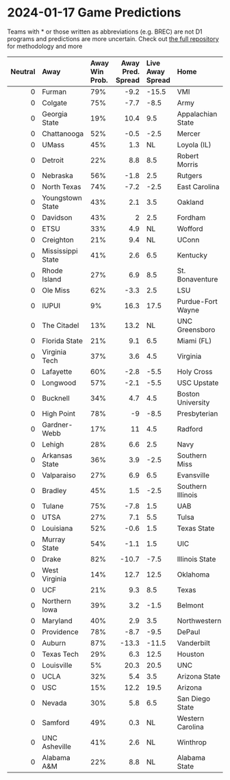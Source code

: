 # 2024-01-17 Game Predictions
Teams with * or those written as abbreviations (e.g. BREC) are not D1 programs and predictions are more uncertain. Check out [the full repository](https://github.com/grdavis/college-basketball-elo) for methodology and more

|   Neutral | Away              | Away Win Prob.   |   Away Pred. Spread | Live Away Spread   | Home              | Home Win Prob.   |   Home Pred. Spread |
|----------:|:------------------|:-----------------|--------------------:|:-------------------|:------------------|:-----------------|--------------------:|
|         0 | Furman            | 79%              |                -9.2 | -15.5              | VMI               | 21%              |                 9.2 |
|         0 | Colgate           | 75%              |                -7.7 | -8.5               | Army              | 25%              |                 7.7 |
|         0 | Georgia State     | 19%              |                10.4 | 9.5                | Appalachian State | 81%              |               -10.4 |
|         0 | Chattanooga       | 52%              |                -0.5 | -2.5               | Mercer            | 48%              |                 0.5 |
|         0 | UMass             | 45%              |                 1.3 | NL                 | Loyola (IL)       | 55%              |                -1.3 |
|         0 | Detroit           | 22%              |                 8.8 | 8.5                | Robert Morris     | 78%              |                -8.8 |
|         0 | Nebraska          | 56%              |                -1.8 | 2.5                | Rutgers           | 44%              |                 1.8 |
|         0 | North Texas       | 74%              |                -7.2 | -2.5               | East Carolina     | 26%              |                 7.2 |
|         0 | Youngstown State  | 43%              |                 2.1 | 3.5                | Oakland           | 57%              |                -2.1 |
|         0 | Davidson          | 43%              |                 2   | 2.5                | Fordham           | 57%              |                -2   |
|         0 | ETSU              | 33%              |                 4.9 | NL                 | Wofford           | 67%              |                -4.9 |
|         0 | Creighton         | 21%              |                 9.4 | NL                 | UConn             | 79%              |                -9.4 |
|         0 | Mississippi State | 41%              |                 2.6 | 6.5                | Kentucky          | 59%              |                -2.6 |
|         0 | Rhode Island      | 27%              |                 6.9 | 8.5                | St. Bonaventure   | 73%              |                -6.9 |
|         0 | Ole Miss          | 62%              |                -3.3 | 2.5                | LSU               | 38%              |                 3.3 |
|         0 | IUPUI             | 9%               |                16.3 | 17.5               | Purdue-Fort Wayne | 91%              |               -16.3 |
|         0 | The Citadel       | 13%              |                13.2 | NL                 | UNC Greensboro    | 87%              |               -13.2 |
|         0 | Florida State     | 21%              |                 9.1 | 6.5                | Miami (FL)        | 79%              |                -9.1 |
|         0 | Virginia Tech     | 37%              |                 3.6 | 4.5                | Virginia          | 63%              |                -3.6 |
|         0 | Lafayette         | 60%              |                -2.8 | -5.5               | Holy Cross        | 40%              |                 2.8 |
|         0 | Longwood          | 57%              |                -2.1 | -5.5               | USC Upstate       | 43%              |                 2.1 |
|         0 | Bucknell          | 34%              |                 4.7 | 4.5                | Boston University | 66%              |                -4.7 |
|         0 | High Point        | 78%              |                -9   | -8.5               | Presbyterian      | 22%              |                 9   |
|         0 | Gardner-Webb      | 17%              |                11   | 4.5                | Radford           | 83%              |               -11   |
|         0 | Lehigh            | 28%              |                 6.6 | 2.5                | Navy              | 72%              |                -6.6 |
|         0 | Arkansas State    | 36%              |                 3.9 | -2.5               | Southern Miss     | 64%              |                -3.9 |
|         0 | Valparaiso        | 27%              |                 6.9 | 6.5                | Evansville        | 73%              |                -6.9 |
|         0 | Bradley           | 45%              |                 1.5 | -2.5               | Southern Illinois | 55%              |                -1.5 |
|         0 | Tulane            | 75%              |                -7.8 | 1.5                | UAB               | 25%              |                 7.8 |
|         0 | UTSA              | 27%              |                 7.1 | 5.5                | Tulsa             | 73%              |                -7.1 |
|         0 | Louisiana         | 52%              |                -0.6 | 1.5                | Texas State       | 48%              |                 0.6 |
|         0 | Murray State      | 54%              |                -1.1 | 1.5                | UIC               | 46%              |                 1.1 |
|         0 | Drake             | 82%              |               -10.7 | -7.5               | Illinois State    | 18%              |                10.7 |
|         0 | West Virginia     | 14%              |                12.7 | 12.5               | Oklahoma          | 86%              |               -12.7 |
|         0 | UCF               | 21%              |                 9.3 | 8.5                | Texas             | 79%              |                -9.3 |
|         0 | Northern Iowa     | 39%              |                 3.2 | -1.5               | Belmont           | 61%              |                -3.2 |
|         0 | Maryland          | 40%              |                 2.9 | 3.5                | Northwestern      | 60%              |                -2.9 |
|         0 | Providence        | 78%              |                -8.7 | -9.5               | DePaul            | 22%              |                 8.7 |
|         0 | Auburn            | 87%              |               -13.3 | -11.5              | Vanderbilt        | 13%              |                13.3 |
|         0 | Texas Tech        | 29%              |                 6.3 | 12.5               | Houston           | 71%              |                -6.3 |
|         0 | Louisville        | 5%               |                20.3 | 20.5               | UNC               | 95%              |               -20.3 |
|         0 | UCLA              | 32%              |                 5.4 | 3.5                | Arizona State     | 68%              |                -5.4 |
|         0 | USC               | 15%              |                12.2 | 19.5               | Arizona           | 85%              |               -12.2 |
|         0 | Nevada            | 30%              |                 5.8 | 6.5                | San Diego State   | 70%              |                -5.8 |
|         0 | Samford           | 49%              |                 0.3 | NL                 | Western Carolina  | 51%              |                -0.3 |
|         0 | UNC Asheville     | 41%              |                 2.6 | NL                 | Winthrop          | 59%              |                -2.6 |
|         0 | Alabama A&M       | 22%              |                 8.8 | NL                 | Alabama State     | 78%              |                -8.8 |